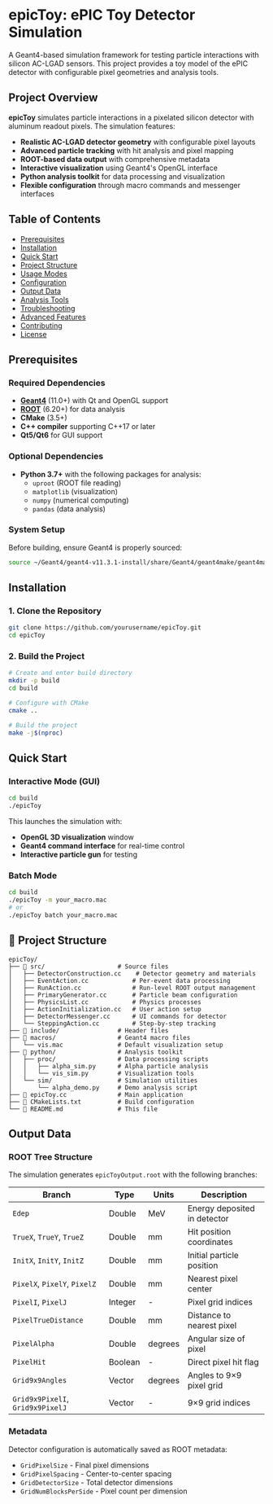 # epicToy: ePIC Toy Detector Simulation

A Geant4-based simulation framework for testing particle interactions with silicon AC-LGAD sensors. This project provides a toy model of the ePIC detector with configurable pixel geometries and analysis tools.

## Project Overview

**epicToy** simulates particle interactions in a pixelated silicon detector with aluminum readout pixels. The simulation features:

- **Realistic AC-LGAD detector geometry** with configurable pixel layouts
- **Advanced particle tracking** with hit analysis and pixel mapping
- **ROOT-based data output** with comprehensive metadata
- **Interactive visualization** using Geant4's OpenGL interface
- **Python analysis toolkit** for data processing and visualization
- **Flexible configuration** through macro commands and messenger interfaces

## Table of Contents

- [Prerequisites](#prerequisites)
- [Installation](#installation)
- [Quick Start](#quick-start)
- [Project Structure](#project-structure)
- [Usage Modes](#usage-modes)
- [Configuration](#configuration)
- [Output Data](#output-data)
- [Analysis Tools](#analysis-tools)
- [Troubleshooting](#troubleshooting)
- [Advanced Features](#advanced-features)
- [Contributing](#contributing)
- [License](#license)

## Prerequisites

### Required Dependencies

- **[Geant4](https://geant4.web.cern.ch/)** (11.0+) with Qt and OpenGL support
- **[ROOT](https://root.cern/)** (6.20+) for data analysis
- **CMake** (3.5+)
- **C++ compiler** supporting C++17 or later
- **Qt5/Qt6** for GUI support

### Optional Dependencies

- **Python 3.7+** with the following packages for analysis:
  - `uproot` (ROOT file reading)
  - `matplotlib` (visualization)
  - `numpy` (numerical computing)
  - `pandas` (data analysis)

### System Setup

Before building, ensure Geant4 is properly sourced:

```bash
source ~/Geant4/geant4-v11.3.1-install/share/Geant4/geant4make/geant4make.sh
```

## Installation

### 1. Clone the Repository

```bash
git clone https://github.com/yourusername/epicToy.git
cd epicToy
```

### 2. Build the Project

```bash
# Create and enter build directory
mkdir -p build
cd build

# Configure with CMake
cmake ..

# Build the project
make -j$(nproc)
```

## Quick Start

### Interactive Mode (GUI)

```bash
cd build
./epicToy
```

This launches the simulation with:

- **OpenGL 3D visualization** window
- **Geant4 command interface** for real-time control
- **Interactive particle gun** for testing

### Batch Mode

```bash
cd build
./epicToy -m your_macro.mac
# or
./epicToy batch your_macro.mac
```

## 📁 Project Structure

```
epicToy/
├── 📂 src/                    # Source files
│   ├── DetectorConstruction.cc    # Detector geometry and materials
│   ├── EventAction.cc            # Per-event data processing
│   ├── RunAction.cc              # Run-level ROOT output management
│   ├── PrimaryGenerator.cc       # Particle beam configuration
│   ├── PhysicsList.cc            # Physics processes
│   ├── ActionInitialization.cc   # User action setup
│   ├── DetectorMessenger.cc      # UI commands for detector
│   └── SteppingAction.cc         # Step-by-step tracking
├── 📂 include/                # Header files
├── 📂 macros/                 # Geant4 macro files
│   └── vis.mac               # Default visualization setup
├── 📂 python/                 # Analysis toolkit
│   ├── proc/                 # Data processing scripts
│   │   ├── alpha_sim.py      # Alpha particle analysis
│   │   └── vis_sim.py        # Visualization tools
│   └── sim/                  # Simulation utilities
│       └── alpha_demo.py     # Demo analysis script
├── 📄 epicToy.cc              # Main application
├── 📄 CMakeLists.txt          # Build configuration
└── 📄 README.md               # This file
```

## Output Data

### ROOT Tree Structure

The simulation generates `epicToyOutput.root` with the following branches:

| Branch                           | Type            | Units   | Description                  |
| -------------------------------- | --------------- | ------- | ---------------------------- |
| `Edep`                           | Double          | MeV     | Energy deposited in detector |
| `TrueX`, `TrueY`, `TrueZ`           | Double          | mm      | Hit position coordinates     |
| `InitX`, `InitY`, `InitZ`        | Double          | mm      | Initial particle position    |
| `PixelX`, `PixelY`, `PixelZ`     | Double          | mm      | Nearest pixel center         |
| `PixelI`, `PixelJ`               | Integer         | -       | Pixel grid indices           |
| `PixelTrueDistance`                      | Double          | mm      | Distance to nearest pixel    |
| `PixelAlpha`                     | Double          | degrees | Angular size of pixel        |
| `PixelHit`                       | Boolean         | -       | Direct pixel hit flag        |
| `Grid9x9Angles`                  | Vector<Double>  | degrees | Angles to 9×9 pixel grid     |
| `Grid9x9PixelI`, `Grid9x9PixelJ` | Vector<Integer> | -       | 9×9 grid indices             |

### Metadata

Detector configuration is automatically saved as ROOT metadata:

- `GridPixelSize` - Final pixel dimensions
- `GridPixelSpacing` - Center-to-center spacing
- `GridDetectorSize` - Total detector dimensions
- `GridNumBlocksPerSide` - Pixel count per dimension